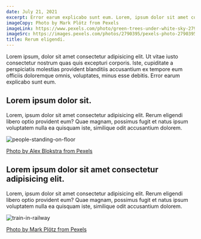 ```yaml
---
date: July 21, 2021
excerpt: Error earum explicabo sunt eum. Lorem, ipsum dolor sit amet consectetur adipisicing elit. Rerum eligendi libero optio provident eum? Quae magnam, possimus fugit et natus ipsum voluptatem nulla ea quisquam iste.
imageCopy: Photo by Mark Plötz from Pexels
imageLink: https://www.pexels.com/photo/green-trees-under-white-sky-2790395/
imageSrc: https://images.pexels.com/photos/2790395/pexels-photo-2790395.jpeg?auto=compress&cs=tinysrgb&w=1280
title: Rerum eligendi.
---
```


Lorem ipsum, dolor sit amet consectetur adipisicing elit. Ut vitae iusto consectetur nostrum quas quis excepturi corporis. Iste, cupiditate a perspiciatis molestias provident blanditiis accusantium ex tempore eum officiis doloremque omnis, voluptates, minus esse debitis. Error earum explicabo sunt eum.

## Lorem ipsum dolor sit.

Lorem, ipsum dolor sit amet consectetur adipisicing elit. Rerum eligendi libero optio provident eum? Quae magnam, possimus fugit et natus ipsum voluptatem nulla ea quisquam iste, similique odit accusantium dolorem.

![people-standing-on-floor](https://images.pexels.com/photos/1311441/pexels-photo-1311441.jpeg?auto=compress&cs=tinysrgb&w=640)

[Photo by Alex Blokstra from Pexels](https://www.pexels.com/photo/people-standing-on-floor-1311441/)

## Lorem ipsum dolor sit amet consectetur adipisicing elit.

Lorem, ipsum dolor sit amet consectetur adipisicing elit. Rerum eligendi libero optio provident eum? Quae magnam, possimus fugit et natus ipsum voluptatem nulla ea quisquam iste, similique odit accusantium dolorem.

![train-in-railway](https://images.pexels.com/photos/2790396/pexels-photo-2790396.jpeg?auto=compress&cs=tinysrgb&w=640)

[Photo by Mark Plötz from Pexels](https://www.pexels.com/photo/train-in-railway-2790396/)